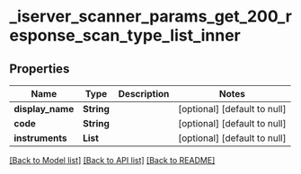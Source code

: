 # _iserver_scanner_params_get_200_response_scan_type_list_inner
## Properties

| Name | Type | Description | Notes |
|------------ | ------------- | ------------- | -------------|
| **display\_name** | **String** |  | [optional] [default to null] |
| **code** | **String** |  | [optional] [default to null] |
| **instruments** | **List** |  | [optional] [default to null] |

[[Back to Model list]](../README.md#documentation-for-models) [[Back to API list]](../README.md#documentation-for-api-endpoints) [[Back to README]](../README.md)

